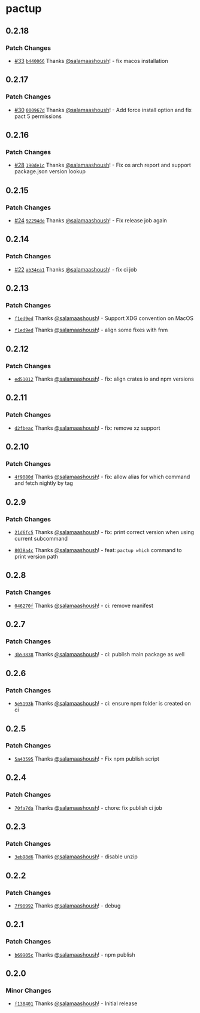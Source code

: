 # pactup

## 0.2.18

### Patch Changes

- [#33](https://github.com/kadena-community/pactup/pull/33) [`b440066`](https://github.com/kadena-community/pactup/commit/b440066ebb310fed22bf11a881b88e84236833f9) Thanks [@salamaashoush](https://github.com/salamaashoush)! - fix macos installation

## 0.2.17

### Patch Changes

- [#30](https://github.com/kadena-community/pactup/pull/30) [`000967d`](https://github.com/kadena-community/pactup/commit/000967d62234a25319227cda2c13052f5fb02a9f) Thanks [@salamaashoush](https://github.com/salamaashoush)! - Add force install option and fix pact 5 permissions

## 0.2.16

### Patch Changes

- [#28](https://github.com/kadena-community/pactup/pull/28) [`190de1c`](https://github.com/kadena-community/pactup/commit/190de1c1fdbb451e92d9fdbad044ab866eeb1d69) Thanks [@salamaashoush](https://github.com/salamaashoush)! - Fix os arch report and support package.json version lookup

## 0.2.15

### Patch Changes

- [#24](https://github.com/kadena-community/pactup/pull/24) [`92294de`](https://github.com/kadena-community/pactup/commit/92294deb3dc01643af532aa697b9dea038cc28d7) Thanks [@salamaashoush](https://github.com/salamaashoush)! - Fix release job again

## 0.2.14

### Patch Changes

- [#22](https://github.com/kadena-community/pactup/pull/22) [`ab34ca1`](https://github.com/kadena-community/pactup/commit/ab34ca1d34ce0a3f256ddc4db1016816470773ce) Thanks [@salamaashoush](https://github.com/salamaashoush)! - fix ci job

## 0.2.13

### Patch Changes

- [`f1ed9ed`](https://github.com/kadena-community/pactup/commit/f1ed9ed19451412da2251148fe81ec27d9976bf0) Thanks [@salamaashoush](https://github.com/salamaashoush)! - Support XDG convention on MacOS

- [`f1ed9ed`](https://github.com/kadena-community/pactup/commit/f1ed9ed19451412da2251148fe81ec27d9976bf0) Thanks [@salamaashoush](https://github.com/salamaashoush)! - align some fixes with fnm

## 0.2.12

### Patch Changes

- [`ed51012`](https://github.com/kadena-community/pactup/commit/ed510129baf8a8b75c56cd61347e53dd63b8461a) Thanks [@salamaashoush](https://github.com/salamaashoush)! - fix: align crates io and npm versions

## 0.2.11

### Patch Changes

- [`d2fbeac`](https://github.com/kadena-community/pactup/commit/d2fbeac7b85101379fe3a4e7cf84a205dd219d90) Thanks [@salamaashoush](https://github.com/salamaashoush)! - fix: remove xz support

## 0.2.10

### Patch Changes

- [`4f9080d`](https://github.com/kadena-community/pactup/commit/4f9080d0013969b2b6caa0fb3207a0417d8da2a7) Thanks [@salamaashoush](https://github.com/salamaashoush)! - fix: allow alias for which command and fetch nightly by tag

## 0.2.9

### Patch Changes

- [`21d6fc5`](https://github.com/kadena-community/pactup/commit/21d6fc558a40b523e9ff555e064d5e89a9332248) Thanks [@salamaashoush](https://github.com/salamaashoush)! - fix: print correct version when using current subcommand

- [`8038a4c`](https://github.com/kadena-community/pactup/commit/8038a4c0d226a3478015c828526c0a47dbaf04d3) Thanks [@salamaashoush](https://github.com/salamaashoush)! - feat: `pactup which` command to print version path

## 0.2.8

### Patch Changes

- [`046270f`](https://github.com/kadena-community/pactup/commit/046270f1be9e5d8e439c823afd6744a3bf8e4a87) Thanks [@salamaashoush](https://github.com/salamaashoush)! - ci: remove manifest

## 0.2.7

### Patch Changes

- [`3b53838`](https://github.com/kadena-community/pactup/commit/3b53838c9af03dea7e450cb7984fbe070c7d7052) Thanks [@salamaashoush](https://github.com/salamaashoush)! - ci: publish main package as well

## 0.2.6

### Patch Changes

- [`5e5193b`](https://github.com/kadena-community/pactup/commit/5e5193bfe01df23b4dc696e1a0e44bedf94fa136) Thanks [@salamaashoush](https://github.com/salamaashoush)! - ci: ensure npm folder is created on ci

## 0.2.5

### Patch Changes

- [`5a43595`](https://github.com/kadena-community/pactup/commit/5a43595040393afa9ade65266e8a22309b8e3378) Thanks [@salamaashoush](https://github.com/salamaashoush)! - Fix npm publish script

## 0.2.4

### Patch Changes

- [`70fa7da`](https://github.com/kadena-community/pactup/commit/70fa7dacca560a96c22e3cb0aebee3031e699846) Thanks [@salamaashoush](https://github.com/salamaashoush)! - chore: fix publish ci job

## 0.2.3

### Patch Changes

- [`3eb98d6`](https://github.com/kadena-community/pactup/commit/3eb98d65eeeb41c62304031085d2019df47f03a4) Thanks [@salamaashoush](https://github.com/salamaashoush)! - disable unzip

## 0.2.2

### Patch Changes

- [`7f90992`](https://github.com/kadena-community/pactup/commit/7f9099207a99e7763f8144c0d3d229d3bcfdb5ac) Thanks [@salamaashoush](https://github.com/salamaashoush)! - debug

## 0.2.1

### Patch Changes

- [`b69905c`](https://github.com/kadena-community/pactup/commit/b69905ce779f65afbe7f8a866699d7236ebb47f2) Thanks [@salamaashoush](https://github.com/salamaashoush)! - npm publish

## 0.2.0

### Minor Changes

- [`f138401`](https://github.com/kadena-community/pactup/commit/f13840194f537c8fa684a662a3bca82dc8e731e0) Thanks [@salamaashoush](https://github.com/salamaashoush)! - Initial release
